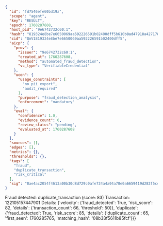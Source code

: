 ```json
{
  "id": "fd7546efe60bd19a",
  "scope": "agent",
  "key": "RESULT",
  "epoch": 1760287608,
  "host_pid": "9e6742732c60:1",
  "hash": "819324e8be7e6650069aa592226591b02400dff5b610b8ad47918a4271784a76",
  "cid": "QmV1819324e8be7e6650069aa592226591b02400dff5",
  "aicp": {
    "prov": {
      "issuer": "9e6742732c60:1",
      "created_at": 1760287608,
      "method": "automated_fraud_detection",
      "vc_type": "VerifiableCredential"
    },
    "ucon": {
      "usage_constraints": [
        "no_pii_export",
        "audit_required"
      ],
      "purpose": "fraud_detection_analysis",
      "enforcement": "mandatory"
    },
    "eval": {
      "confidence": 1.0,
      "evidence_count": 0,
      "review_status": "pending",
      "evaluated_at": 1760287608
    }
  },
  "sources": [],
  "edges": [],
  "metrics": {},
  "thresholds": {},
  "tags": [
    "fraud",
    "duplicate_transaction",
    "risk_critical"
  ],
  "sig": "0ae4ac2054f4613a00b30d8d729c0afe734a4a04a70e0a6659419d282f5ccc85"
}
```

Fraud detected: duplicate_transaction (score: 83)
Transaction: 122105157447901
Details: {'velocity': {'fraud_detected': True, 'risk_score': 82, 'details': {'transaction_count': 66, 'threshold': 50}}, 'duplicate': {'fraud_detected': True, 'risk_score': 85, 'details': {'duplicate_count': 65, 'first_seen': 1760285765, 'matching_hash': '08b33f5611b85fcf'}}}